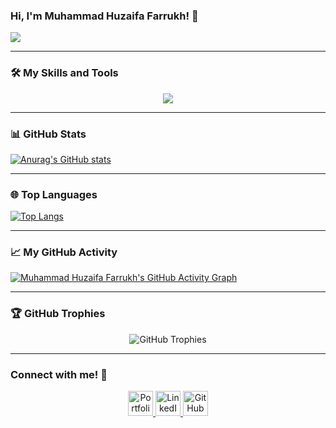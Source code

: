 ### Hi, I'm Muhammad Huzaifa Farrukh! 👋

![](https://komarev.com/ghpvc/?username=MuhammadHuzaifaFarrukh)

---

### 🛠️ My Skills and Tools
<p align="center">
  <img src="https://skillicons.dev/icons?i=c,cpp,html,css,js,python,git,github,vscode,godot,unity" />
</p>

---

### 📊 GitHub Stats

[![Anurag's GitHub stats](https://github-readme-stats.vercel.app/api?username=MuhammadHuzaifaFarrukh&show_icons=true&theme=dracula)](https://github.com/anuraghazra/github-readme-stats)

---

### 🌐 Top Languages

[![Top Langs](https://github-readme-stats.vercel.app/api/top-langs/?username=MuhammadHuzaifaFarrukh&layout=compact&theme=dracula)](https://github.com/anuraghazra/github-readme-stats)

---

### 📈 My GitHub Activity

[![Muhammad Huzaifa Farrukh's GitHub Activity Graph](https://github-readme-activity-graph.vercel.app/graph?username=MuhammadHuzaifaFarrukh&theme=react-dark)](https://github.com/ashutosh00710/github-readme-activity-graph)

---

### 🏆 GitHub Trophies

<p align="center">
  <img src="https://github-profile-trophy.vercel.app/?username=MuhammadHuzaifaFarrukh&theme=dracula&no-frame=true&no-bg=true" alt="GitHub Trophies" />
</p>

---

### Connect with me! 🔗

<p align="center">
  <a href="[YOUR_PORTFOLIO_URL](https://muhammadhuzaifafarrukh.github.io/)" target="_blank" rel="noopener noreferrer">
    <img src="https://skillicons.dev/icons?i=website" alt="Portfolio" width="40" height="40" />
  </a>
  <a href="[YOUR_LINKEDIN_URL](https://www.linkedin.com/in/muhammad-huzaifa-farrukh-9608a1358/?trk=opento_sprofile_details)" target="_blank" rel="noopener noreferrer">
    <img src="https://skillicons.dev/icons?i=linkedin" alt="LinkedIn" width="40" height="40" />
  </a>
  <a href="[YOUR_GITHUB_PROFILE_URL](https://github.com/MuhammadHuzaifaFarrukh)" target="_blank" rel="noopener noreferrer">
    <img src="https://skillicons.dev/icons?i=github" alt="GitHub" width="40" height="40" />
  </a>
</p>






